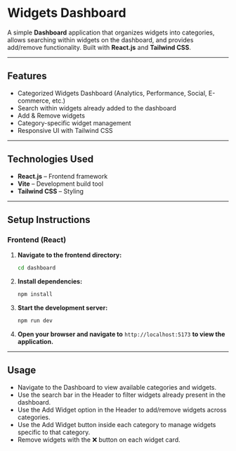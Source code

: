 # Widgets Dashboard

A simple **Dashboard** application that organizes widgets into categories, allows searching within widgets on the dashboard, and provides add/remove functionality. Built with **React.js** and **Tailwind CSS**.

---

## Features

- Categorized Widgets Dashboard (Analytics, Performance, Social, E-commerce, etc.)
- Search within widgets already added to the dashboard
- Add & Remove widgets
- Category-specific widget management
- Responsive UI with Tailwind CSS

---

## Technologies Used

- **React.js** – Frontend framework  
- **Vite** – Development build tool  
- **Tailwind CSS** – Styling  

---

## Setup Instructions

### Frontend (React)

1. **Navigate to the frontend directory:**
   ```bash
   cd dashboard
   ```

2. **Install dependencies:**
   ```bash
   npm install
   ```

3. **Start the development server:**
   ```bash
   npm run dev
   ```

4. **Open your browser and navigate to** `http://localhost:5173` **to view the application.**

---

## Usage

- Navigate to the Dashboard to view available categories and widgets.
- Use the search bar in the Header to filter widgets already present in the dashboard.
- Use the Add Widget option in the Header to add/remove widgets across categories.
- Use the Add Widget button inside each category to manage widgets specific to that category.
- Remove widgets with the ❌ button on each widget card.
